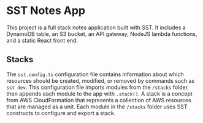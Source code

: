 # SST Notes App
This project is a full stack notes application built with SST. It includes a DynamoDB table, an S3 bucket, an API gateway, NodeJS lambda functions, and a static React front end.

## Stacks
The `sst.config.ts` configuration file contains information about which resources should be created, modified, or removed by commands such as `sst dev`. This configuration file imports modules from the `/stacks` folder, then appends each module to the app with `.stack()`. A stack is a concept from AWS CloudFormation that represents a collection of AWS resources that are managed as a unit. Each module in the `/stacks` folder uses SST constructs to configure and export a stack.